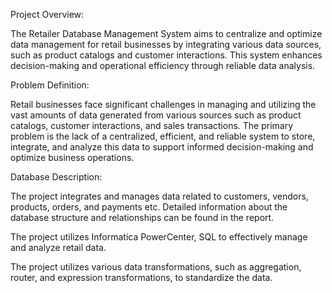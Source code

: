 Project Overview:

The Retailer Database Management System aims to centralize and optimize data management for retail businesses by integrating various data sources, such as product catalogs and customer interactions. This system enhances decision-making and operational efficiency through reliable data analysis.

Problem Definition:

Retail businesses face significant challenges in managing and utilizing the vast amounts of data generated from various sources such as product catalogs, customer interactions, and sales transactions. The primary problem is the lack of a centralized, efficient, and reliable system to store, integrate, and analyze this data to support informed decision-making and optimize business operations.

Database Description:

The project integrates and manages data related to customers, vendors, products, orders, and payments etc. Detailed information about the database structure and relationships can be found in the report.


The project utilizes Informatica PowerCenter, SQL to effectively manage and analyze retail data.

The project utilizes various data transformations, such as aggregation, router, and expression transformations, to standardize the data.

